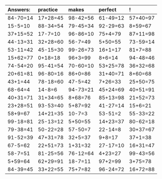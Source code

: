 | Answers: | practice | makes | perfect | ! |
| :--- | :--- | :--- | :--- | :--- |
| 84-70=14 | 17+28=45 | 98-42=56 | 61-49=12 | 57+40=97 | 
| 15-5=10 | 88-34=54 | 79-45=34 | 92-29=63 | 8+59=67 | 
| 37+15=52 | 17-7=10 | 96-86=10 | 75+4=79 | 87+11=98 | 
| 44-13=31 | 32+28=60 | 56-7=49 | 5+50=55 | 73-59=14 | 
| 53-11=42 | 45-15=30 | 99-26=73 | 16+1=17 | 81+7=88 | 
| 15+62=77 | 0+18=18 | 96+3=99 | 8+6=14 | 94-48=46 | 
| 74-54=20 | 95-41=54 | 70-60=10 | 53+25=78 | 36+32=68 | 
| 20+61=81 | 96-80=16 | 86+0=86 | 31+40=71 | 8+60=68 | 
| 43+1=44 | 78-18=60 | 47-5=42 | 7+26=33 | 25+50=75 | 
| 68-64=4 | 14-8=6 | 94-73=21 | 45+24=69 | 40+51=91 | 
| 40+31=71 | 31+34=65 | 8+68=76 | 85+13=98 | 21+52=73 | 
| 23+28=51 | 93-53=40 | 5+87=92 | 41-27=14 | 15+6=21 | 
| 58+9=67 | 14+21=35 | 10-7=3 | 53-51=2 | 55-33=22 | 
| 99-18=81 | 25-13=12 | 5+50=55 | 14+23=37 | 80-62=18 | 
| 79-38=41 | 50-22=28 | 57-50=7 | 22-14=8 | 30+37=67 | 
| 91-52=39 | 47+31=78 | 32+5=37 | 9+8=17 | 37+1=38 | 
| 67-5=62 | 22+51=73 | 1+31=32 | 27-17=10 | 16+31=47 | 
| 58-7=51 | 81-25=56 | 76-12=64 | 4+23=27 | 99-43=56 | 
| 5+59=64 | 62+29=91 | 18-7=11 | 97+2=99 | 3+75=78 | 
| 84-39=45 | 33+22=55 | 75+7=82 | 96-24=72 | 16+72=88 | 
